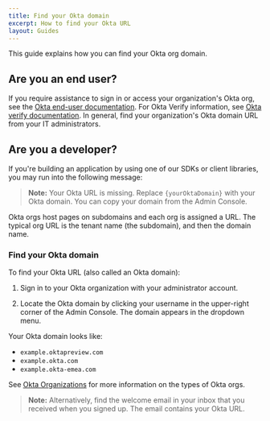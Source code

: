 ```yaml
---
title: Find your Okta domain
excerpt: How to find your Okta URL
layout: Guides
---
```


This guide explains how you can find your Okta org domain.

<!-- I don't think this article needs nutrition facts; it is too short and simple -->

## Are you an end user?

If you require assistance to sign in or access your organization's Okta org, see the [Okta end-user documentation](https://help.okta.com/okta_help.htm?type=eu&id=csh-user-home). For Okta Verify information, see [Okta verify documentation](https://help.okta.com/okta_help.htm?type=eu&id=ext_ov_endusers). In general, find your organization's Okta domain URL from your IT administrators.

## Are you a developer?

If you're building an application by using one of our SDKs or client libraries, you may run into the following message:

> **Note:** Your Okta URL is missing. Replace `{yourOktaDomain}` with your Okta domain. You can copy your domain from the Admin Console.

Okta orgs host pages on subdomains and each org is assigned a URL. The typical org URL is the tenant name (the subdomain), and then the domain name.

### Find your Okta domain

To find your Okta URL (also called an Okta domain):

1. Sign in to your Okta organization with your administrator account.

2. Locate the Okta domain by clicking your username in the upper-right corner of the Admin Console. The domain appears in the dropdown menu.

Your Okta domain looks like:

* `example.oktapreview.com`
* `example.okta.com`
* `example.okta-emea.com`

See [Okta Organizations](/docs/concepts/okta-organizations/) for more information on the types of Okta orgs.

> **Note:** Alternatively, find the welcome email in your inbox that you received when you signed up. The email contains your Okta URL.
